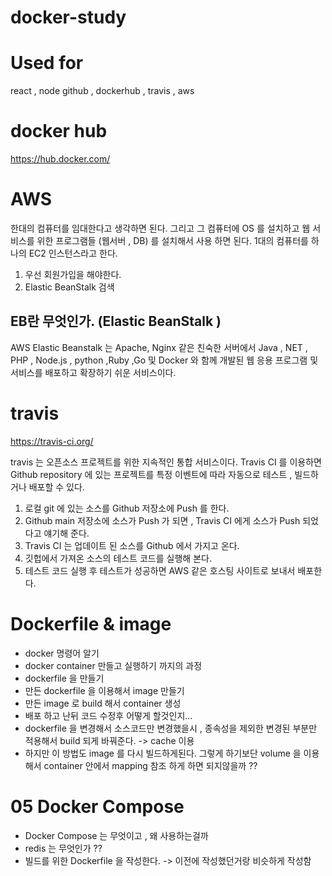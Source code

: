 # docker-study

# Used for
react , node
github , dockerhub , travis , aws

# docker hub
https://hub.docker.com/

# AWS

한대의 컴퓨터를 임대한다고 생각하면 된다.
그리고 그 컴퓨터에 OS 를 설치하고 웹 서비스를 위한 프로그램들 (웹서버 , DB) 를
설치해서 사용 하면 된다.
1대의 컴퓨터를 하나의 EC2 인스턴스라고 한다.

1. 우선 회원가입을 해야한다.
2. Elastic BeanStalk 검색

## EB란 무엇인가. (Elastic BeanStalk )
AWS Elastic Beanstalk 는 Apache, Nginx 같은 친숙한 서버에서 Java , NET , PHP , Node.js , python ,Ruby ,Go 및 Docker 와 함께 개발된 웹 응용 프로그램 및 서비스를 배포하고 확장하기 쉬운 서비스이다.


# travis
https://travis-ci.org/

travis 는 오픈소스 프로젝트를 위한 지속적인 통합 서비스이다.
Travis CI 를 이용하면 Github repository 에 있는 프로젝트를 
특정 이벤트에 따라 자동으로 테스트 , 빌드하거나 배포할 수 있다. 

1. 로컬 git 에 있는 소스를 Github 저장소에 Push 를 한다.
2. Github main 저장소에 소스가 Push 가 되면 , 
Travis CI 에게 소스가 Push 되었다고 얘기해 준다.
3. Travis CI 는 업데이트 된 소스를 Github 에서 가지고 온다.
4. 깃헙에서 가져온 소스의 테스트 코드를 실행해 본다.
5. 테스트 코드 실행 후 테스트가 성공하면 AWS 같은 호스팅 사이트로 보내서 배포한다.



# Dockerfile & image

- docker 명령어 알기
- docker container 만들고 실행하기 까지의 과정 
- dockerfile 을 만들기
- 만든 dockerfile 을 이용해서 image 만들기
- 만든 image 로 build 해서 container 생성
- 배포 하고 난뒤 코드 수정후 어떻게 할것인지...
- dockerfile 을 변경해서 소스코드만 변경했을시 , 종속성을 제외한 변경된 부분만 적용해서 build 되게 바꿔준다. -> cache 이용
- 하지만 이 방법도 image 를 다시 빌드하게된다. 그렇게 하기보단 volume 을 이용해서 container 안에서 mapping 참조 하게 하면 되지않을까 ??


# 05 Docker Compose

- Docker Compose 는 무엇이고 , 왜 사용하는걸까
- redis 는 무엇인가 ??
- 빌드를 위한 Dockerfile 을 작성한다. -> 이전에 작성했던거랑 비슷하게 작성함
